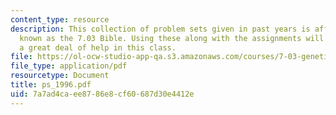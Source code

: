 ```yaml
---
content_type: resource
description: This collection of problem sets given in past years is affectionately
  known as the 7.03 Bible. Using these along with the assignments will give the student
  a great deal of help in this class.
file: https://ol-ocw-studio-app-qa.s3.amazonaws.com/courses/7-03-genetics-fall-2004/7a7ad4caee8786e8cf60687d30e4412e_ps_1996.pdf
file_type: application/pdf
resourcetype: Document
title: ps_1996.pdf
uid: 7a7ad4ca-ee87-86e8-cf60-687d30e4412e
---
```

